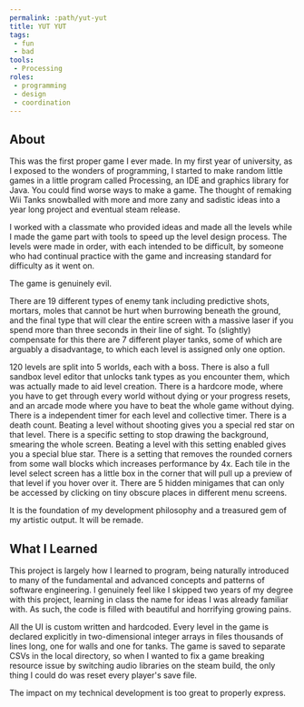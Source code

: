 ```yaml
---
permalink: :path/yut-yut
title: YUT YUT
tags:
 - fun
 - bad
tools:
 - Processing
roles:
 - programming
 - design
 - coordination
---
```


## About
This was the first proper game I ever made.
In my first year of university, as I exposed to the wonders of programming, I started to make random little games in a little program called Processing, an IDE and graphics library for Java. You could find worse ways to make a game. The thought of remaking Wii Tanks snowballed with more and more zany and sadistic ideas into a year long project and eventual steam release.

I worked with a classmate who provided ideas and made all the levels while I made the game part with tools to speed up the level design process. The levels were made in order, with each intended to be difficult, by someone who had continual practice with the game and increasing standard for difficulty as it went on.

The game is genuinely evil.

There are 19 different types of enemy tank including predictive shots, mortars, moles that cannot be hurt when burrowing beneath the ground, and the final type that will clear the entire screen with a massive laser if you spend more than three seconds in their line of sight. To (slightly) compensate for this there are 7 different player tanks, some of which are arguably a disadvantage, to which each level is assigned only one option.

120 levels are split into 5 worlds, each with a boss.
There is also a full sandbox level editor that unlocks tank types as you encounter them, which was actually made to aid level creation.
There is a hardcore mode, where you have to get through every world without dying or your progress resets, and an arcade mode where you have to beat the whole game without dying.
There is a independent timer for each level and collective timer.
There is a death count.
Beating a level without shooting gives you a special red star on that level.
There is a specific setting to stop drawing the background, smearing the whole screen. Beating a level with this setting enabled gives you a special blue star.
There is a setting that removes the rounded corners from some wall blocks which increases performance by 4x.
Each tile in the level select screen has a little box in the corner that will pull up a preview of that level if you hover over it.
There are 5 hidden minigames that can only be accessed by clicking on tiny obscure places in different menu screens.

It is the foundation of my development philosophy and a treasured gem of my artistic output.
It will be remade.

## What I Learned
This project is largely how I learned to program, being naturally introduced to many of the fundamental and advanced concepts and patterns of software engineering. I genuinely feel like I skipped two years of my degree with this project, learning in class the name for ideas I was already familiar with. As such, the code is filled with beautiful and horrifying growing pains.

All the UI is custom written and hardcoded.
Every level in the game is declared explicitly in two-dimensional integer arrays in files thousands of lines long, one for walls and one for tanks.
The game is saved to separate CSVs in the local directory, so when I wanted to fix a game breaking resource issue by switching audio libraries on the steam build, the only thing I could do was reset every player's save file.

The impact on my technical development is too great to properly express.